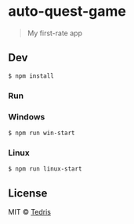 # auto-quest-game

> My first-rate app


## Dev

```
$ npm install
```

### Run

### Windows

```
$ npm run win-start
```

### Linux

```
$ npm run linux-start
```

## License

MIT © [Tedris](http://tedris.github.io)
